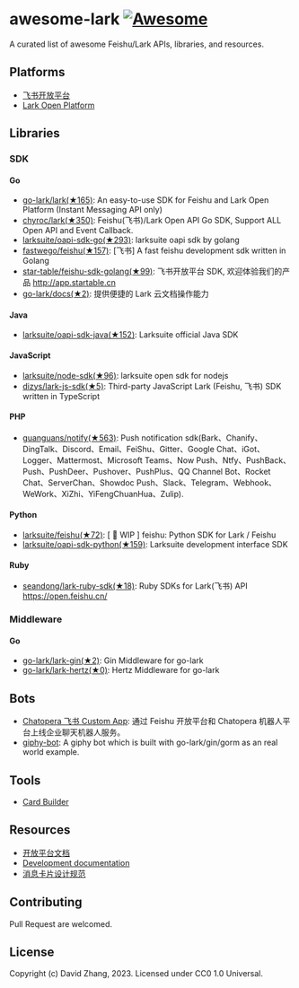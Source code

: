 # awesome-lark [![Awesome](https://github.com/sindresorhus/awesome/raw/main/media/badge.svg)](https://github.com/sindresorhus/awesome)

A curated list of awesome Feishu/Lark APIs, libraries, and resources.

## Platforms

- [飞书开放平台](https://open.feishu.cn/)
- [Lark Open Platform](https://open.larksuite.com/)

## Libraries

### SDK

#### Go

- [go-lark/lark(★165)](https://github.com/go-lark/lark): An easy-to-use SDK for Feishu and Lark Open Platform (Instant Messaging API only)
- [chyroc/lark(★350)](https://github.com/chyroc/lark): Feishu(飞书)/Lark Open API Go SDK, Support ALL Open API and Event Callback.
- [larksuite/oapi-sdk-go(★293)](https://github.com/larksuite/oapi-sdk-go): larksuite oapi sdk by golang
- [fastwego/feishu(★157)](https://github.com/fastwego/feishu): [飞书] A fast feishu development sdk written in Golang
- [star-table/feishu-sdk-golang(★99)](https://github.com/star-table/feishu-sdk-golang): 飞书开放平台 SDK, 欢迎体验我们的产品 http://app.startable.cn
- [go-lark/docs(★2)](https://github.com/go-lark/docs): 提供便捷的 Lark 云文档操作能力

#### Java

- [larksuite/oapi-sdk-java(★152)](https://github.com/larksuite/oapi-sdk-java): Larksuite official Java SDK

#### JavaScript

- [larksuite/node-sdk(★96)](https://github.com/larksuite/node-sdk): larksuite open sdk for nodejs
- [dizys/lark-js-sdk(★5)](https://github.com/dizys/lark-js-sdk): Third-party JavaScript Lark (Feishu, 飞书) SDK written in TypeScript

#### PHP

- [guanguans/notify(★563)](https://github.com/guanguans/notify): Push notification sdk(Bark、Chanify、DingTalk、Discord、Email、FeiShu、Gitter、Google Chat、iGot、Logger、Mattermost、Microsoft Teams、Now Push、Ntfy、PushBack、Push、PushDeer、Pushover、PushPlus、QQ Channel Bot、Rocket Chat、ServerChan、Showdoc Push、Slack、Telegram、Webhook、WeWork、XiZhi、YiFengChuanHua、Zulip).

#### Python

- [larksuite/feishu(★72)](https://github.com/larksuite/feishu): [ 🚧 WIP ] feishu: Python SDK for Lark / Feishu
- [larksuite/oapi-sdk-python(★159)](https://github.com/larksuite/oapi-sdk-python): Larksuite development interface SDK

#### Ruby

- [seandong/lark-ruby-sdk(★18)](https://github.com/seandong/lark-ruby-sdk): Ruby SDKs for Lark(飞书) API https://open.feishu.cn/


### Middleware

#### Go

- [go-lark/lark-gin(★2)](https://github.com/go-lark/lark-gin): Gin Middleware for go-lark
- [go-lark/lark-hertz(★0)](https://github.com/go-lark/lark-hertz): Hertz Middleware for go-lark




## Bots

- [Chatopera 飞书 Custom App](https://github.com/chatopera/chatopera.feishu): 通过 Feishu 开放平台和 Chatopera 机器人平台上线企业聊天机器人服务。
- [giphy-bot](https://github.com/go-lark/examples/tree/main/giphy-bot): A giphy bot which is built with go-lark/gin/gorm as an real world example.

## Tools

- [Card Builder](https://open.feishu.cn/tool/cardbuilder)

## Resources

- [开放平台文档](https://open.feishu.cn/document/home/index)
- [Development documentation](https://open.larksuite.com/document/home/index)
- [消息卡片设计规范](https://open.feishu.cn/document/ukTMukTMukTM/ugDOwYjL4gDM24CO4AjN)

## Contributing

Pull Request are welcomed.

## License

Copyright (c) David Zhang, 2023. Licensed under CC0 1.0 Universal.
